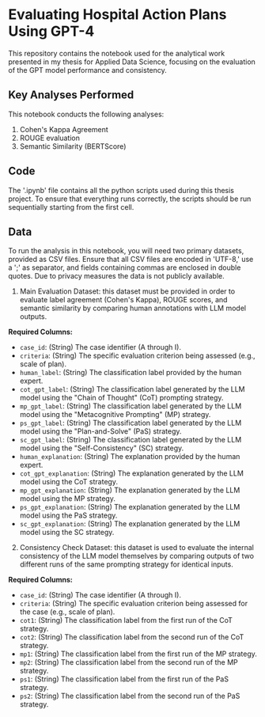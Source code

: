 # Evaluating Hospital Action Plans Using GPT-4
This repository contains the notebook used for the analytical work presented in my thesis for Applied Data Science, focusing on the evaluation of the GPT model performance and consistency. 

## Key Analyses Performed
This notebook conducts the following analyses: 
1. Cohen's Kappa Agreement
2. ROUGE evaluation
3. Semantic Similarity (BERTScore)

## Code 
The '.ipynb' file contains all the python scripts used during this thesis project. To ensure that everything runs correctly, the scripts should be run sequentially starting from the first cell. 

## Data
To run the analysis in this notebook, you will need two primary datasets, provided as CSV files. Ensure that all CSV files are encoded in 'UTF-8,' use a ';' as separator, and fields containing commas are enclosed in double quotes. 
Due to privacy measures the data is not publicly available. 

1. Main Evaluation Dataset: this dataset must be provided in order to evaluate label agreement (Cohen's Kappa), ROUGE scores, and semantic similarity by comparing human annotations with LLM model outputs.

**Required Columns:**

* `case_id`: (String) The case identifier (A through I).
* `criteria`: (String) The specific evaluation criterion being assessed (e.g., scale of plan).
* `human_label`: (String) The classification label provided by the human expert.
* `cot_gpt_label`: (String) The classification label generated by the LLM model using the "Chain of Thought" (CoT) prompting strategy.
* `mp_gpt_label`: (String) The classification label generated by the LLM model using the "Metacognitive Prompting" (MP) strategy.
* `ps_gpt_label`: (String) The classification label generated by the LLM model using the "Plan-and-Solve" (PaS) strategy.
* `sc_gpt_label`: (String) The classification label generated by the LLM model using the "Self-Consistency" (SC) strategy.
* `human_explanation`: (String) The explanation provided by the human expert.
* `cot_gpt_explanation`: (String) The explanation generated by the LLM model using the CoT strategy.
* `mp_gpt_explanation`: (String) The explanation generated by the LLM model using the MP strategy.
* `ps_gpt_explanation`: (String) The explanation generated by the LLM model using the PaS strategy.
* `sc_gpt_explanation`: (String) The explanation generated by the LLM model using the SC strategy.

2. Consistency Check Dataset: this dataset is used to evaluate the internal consistency of the LLM model themselves by comparing outputs of two different runs of the same prompting strategy for identical inputs.

**Required Columns:**

* `case_id`: (String) The case identifier (A through I).
* `criteria`: (String) The specific evaluation criterion being assessed for the case (e.g., scale of plan).
* `cot1`: (String) The classification label from the first run of the CoT strategy.
* `cot2`: (String) The classification label from the second run of the CoT strategy.
* `mp1`: (String) The classification label from the first run of the MP strategy.
* `mp2`: (String) The classification label from the second run of the MP strategy.
* `ps1`: (String) The classification label from the first run of the PaS strategy.
* `ps2`: (String) The classification label from the second run of the PaS strategy.
   
